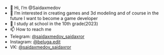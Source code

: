 - 👋 Hi, I’m @Saidaxmedov
- 👀 I’m interested in creating games and 3d modeling and of course in the future I want to become a game developer
- 🌱 I study at school in the 10th grade(2023)
- 📫 How to reach me 
- Telegram: [@saidaxmedov_saidaxror](https://t.me/saidaxmedov_saidaxror)
- Instagram: [@beluga.edit](https://www.instagram.com/beluga.edit/)
- VK: [@saidaxmedov_saidaxror](https://vk.com/saidaxmedov_saidaxror)

<!---
Saidaxmedov/Saidaxmedov is a ✨ special ✨ repository because its `README.md` (this file) appears on your GitHub profile.
You can click the Preview link to take a look at your changes.
--->
